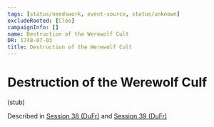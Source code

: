 ```yaml
---
tags: [status/needswork, event-source, status/unknown]
excludeRooted: [Clee]
campaignInfo: []
name: Destruction of the Werewolf Cult
DR: 1748-07-03
title: Destruction of the Werewolf Cult
---
```

# Destruction of the Werewolf Culf

(stub)

Described in [Session 38 (DuFr)](<../../../../campaigns/dunmari-frontier/session-notes/session-38-dufr.md>) and [Session 39 (DuFr)](<../../../../campaigns/dunmari-frontier/session-notes/session-39-dufr.md>)
